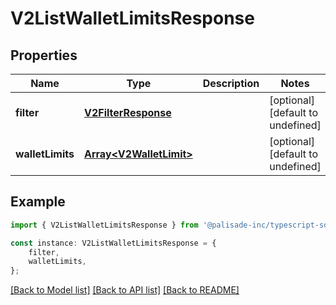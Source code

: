 # V2ListWalletLimitsResponse


## Properties

Name | Type | Description | Notes
------------ | ------------- | ------------- | -------------
**filter** | [**V2FilterResponse**](V2FilterResponse.md) |  | [optional] [default to undefined]
**walletLimits** | [**Array&lt;V2WalletLimit&gt;**](V2WalletLimit.md) |  | [optional] [default to undefined]

## Example

```typescript
import { V2ListWalletLimitsResponse } from '@palisade-inc/typescript-sdk';

const instance: V2ListWalletLimitsResponse = {
    filter,
    walletLimits,
};
```

[[Back to Model list]](../README.md#documentation-for-models) [[Back to API list]](../README.md#documentation-for-api-endpoints) [[Back to README]](../README.md)
